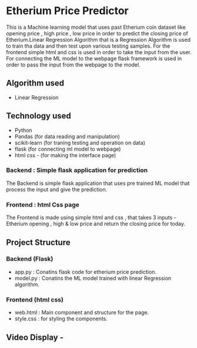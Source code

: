 # Etherium Price Predictor
This is a Machine learning model that uses past Etherium coin dataset like opening price , high price , low price in order to predict the closing price of Etherium.Linear Regression Algorithm that is a Regression Algorithm is used to train tha data and then test upon various testing samples.
For the frontend simple html and css is used in order to take the input from the user.
For connecting the ML model to the webpage flask framework is used in order to pass the input from the webpage to the model.

## Algorithm used
- Linear Regression
## Technology used
- Python
- Pandas (for data reading and manipulation)
- scikit-learn (for traning testing and operation on data)
- flask (for connecting ml model to webpage)
- html css - (for making the interface page)

### Backend : Simple flask application for prediction
The Backend is simple flask application that uses pre trained ML model that process the input and give the prediction.

### Frontend : html Css page
The Frontend is made using simple html and css , that takes 3 inputs - Etherium opening , high & low price and return the closing price for today.

## Project Structure
### Backend (Flask)
- app.py : Conatins flask code for etherium price prediction.
- model.py : Conatins the ML model trained with linear Regression algorithm.
### Frontend (html css)
- web.html : Main component and structure for the page.
- style.css : for styling the components.

## Video Display -

  
